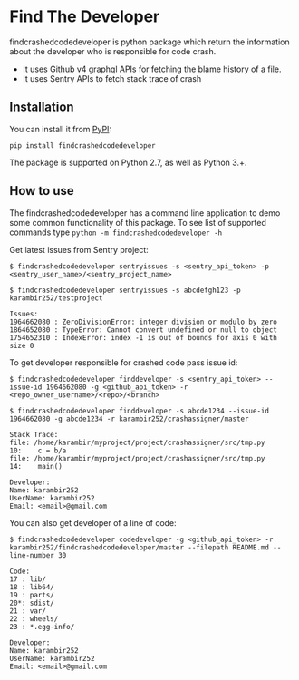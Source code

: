 # Find The Developer

findcrashedcodedeveloper is python package which return the information about the developer who is responsible for code crash.

- It uses Github v4 graphql APIs for fetching the blame history of a file.
- It uses Sentry APIs to fetch stack trace of crash

## Installation

You can install it from [PyPI](https://pypi.org/project/findcrashedcodedeveloper/):

    pip install findcrashedcodedeveloper

The package is supported on Python 2.7, as well as Python 3.+.

## How to use

The findcrashedcodedeveloper has a command line application to demo some common functionality of this package. To see list of supported commands type `python -m findcrashedcodedeveloper -h`


Get latest issues from Sentry project:

    $ findcrashedcodedeveloper sentryissues -s <sentry_api_token> -p <sentry_user_name>/<sentry_project_name>

    $ findcrashedcodedeveloper sentryissues -s abcdefgh123 -p karambir252/testproject

    Issues:
    1964662080 : ZeroDivisionError: integer division or modulo by zero
    1864652080 : TypeError: Cannot convert undefined or null to object
    1754652310 : IndexError: index -1 is out of bounds for axis 0 with size 0

To get developer responsible for crashed code pass issue id:

    $ findcrashedcodedeveloper finddeveloper -s <sentry_api_token> --issue-id 1964662080 -g <github_api_token> -r <repo_owner_username>/<repo>/<branch>

    $ findcrashedcodedeveloper finddeveloper -s abcde1234 --issue-id 1964662080 -g abcde1234 -r karambir252/crashassigner/master

    Stack Trace:
    file: /home/karambir/myproject/project/crashassigner/src/tmp.py
    10:    c = b/a
    file: /home/karambir/myproject/project/crashassigner/src/tmp.py
    14:    main()

    Developer:
    Name: karambir252
    UserName: karambir252
    Email: <email>@gmail.com

You can also get developer of a line of code:

    $ findcrashedcodedeveloper codedeveloper -g <github_api_token> -r karambir252/findcrashedcodedeveloper/master --filepath README.md --line-number 30

    Code:
    17 : lib/
    18 : lib64/
    19 : parts/
    20*: sdist/
    21 : var/
    22 : wheels/
    23 : *.egg-info/

    Developer:
    Name: karambir252
    UserName: karambir252
    Email: <email>@gmail.com

